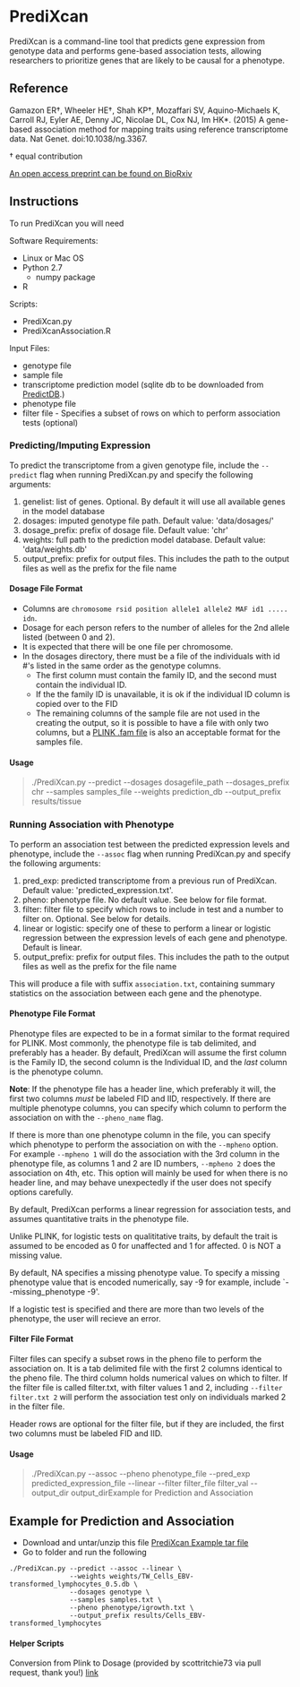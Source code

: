 PrediXcan
=========

PrediXcan is a command-line tool that predicts gene expression from
genotype data and performs gene-based association tests, allowing
researchers to prioritize genes that are likely to be causal for a
phenotype.

## Reference
Gamazon ER†, Wheeler HE†, Shah KP†, Mozaffari SV, Aquino-Michaels K,
Carroll RJ, Eyler AE, Denny JC, Nicolae DL, Cox NJ, Im HK*. (2015) A
gene-based association method for mapping traits using reference
transcriptome data. Nat Genet. doi:10.1038/ng.3367.

† equal contribution

[An open access preprint can be found on BioRxiv](http://biorxiv.org/content/early/2015/06/17/020164)

## Instructions

To run PrediXcan you will need

Software Requirements:

- Linux or Mac OS
- Python 2.7
    - numpy package
- R

Scripts:

- PrediXcan.py
- PrediXcanAssociation.R

Input Files: 

- genotype file
- sample file
- transcriptome prediction model (sqlite db to be downloaded from [PredictDB](http://predictdb.hakyimlab.org/).)
- phenotype file
- filter file - Specifies a subset of rows on which to perform
association tests (optional)

### Predicting/Imputing Expression

To predict the transcriptome from a given genotype file, include the
`--predict` flag when running PrediXcan.py and specify the following
arguments:

1. genelist: list of genes. Optional. By default it will use all
available genes in the model database
2. dosages: imputed genotype file path. Default value: 'data/dosages/'
3. dosage_prefix: prefix of dosage file. Default value: 'chr' 
4. weights: full path to the prediction model database. Default value:
'data/weights.db'
5. output_prefix: prefix for output files.  This includes the path to
the output files as well as the prefix for the file name

#### Dosage File Format
- Columns are `chromosome rsid position allele1 allele2 MAF id1 .....
idn`.
- Dosage for each person refers to the number of alleles for the 2nd
allele listed (between 0 and 2).
- It is expected that there will be one file per chromosome.
- In the dosages directory, there must be a file of the individuals with
id #'s listed in the same order as the genotype columns.
    - The first column must contain the family ID, and the second must
    contain the individual ID.
    - If the the family ID is unavailable, it is ok if the individual ID
    column is copied over to the FID
    - The remaining columns of the sample file are not used in the
    creating the output, so it is possible to have a file with only two
    columns, but a [PLINK .fam file](https://www.cog-genomics.org/plink2/formats#fam)
    is also an acceptable format for the samples file.

#### Usage
> ./PrediXcan.py  --predict --dosages dosagefile_path  --dosages_prefix
chr --samples samples_file --weights prediction_db --output_prefix
results/tissue

### Running Association with Phenotype

To perform an association test between the predicted expression levels
and phenotype, include the `--assoc` flag when running PrediXcan.py and
specify the following arguments:

1. pred_exp: predicted transcriptome from a previous run of PrediXcan.
Default value: 'predicted_expression.txt'.
2. pheno: phenotype file.  No default value.  See below for file format.
3. filter: filter file to specify which rows to include in test and a
number to filter on.  Optional. See below for details.
4. linear or logistic: specify one of these to perform a linear or
logistic regression between the expression levels of each gene and
phenotype.  Default is linear.
5. output_prefix: prefix for output files.  This includes the path to
the output files as well as the prefix for the file name

This will produce a file with suffix `association.txt`, containing
summary statistics on the association between each gene and the
phenotype.

#### Phenotype File Format

Phenotype files are expected to be in a format similar to the format
required for PLINK.  Most commonly, the phenotype file is tab delimited,
and preferably has a header.  By default, PrediXcan will assume the
first column is the Family ID, the second column is the Individual ID,
and the *last* column is the phenotype column.

**Note**: If the phenotype file has a header line, which preferably it
will, the first two columns *must* be labeled FID and IID, respectively.
If there are multiple phenotype columns, you can specify which column to
perform the association on with the `--pheno_name` flag.

If there is more than one phenotype column in the file, you can specify
which phenotype to perform the association on with the `--mpheno`
option.  For example `--mpheno 1` will do the association with the 3rd
column in the phenotype file, as columns 1 and 2 are ID numbers,
`--mpheno 2` does the association on 4th, etc. This option will mainly
be used for when there is no header line, and may behave unexpectedly if
the user does not specify options carefully.

By default, PrediXcan performs a linear regression for association
tests, and assumes quantitative traits in the phenotype file.

Unlike PLINK, for logistic tests on qualititative traits, by default the
trait is assumed to be encoded as 0 for unaffected and 1 for affected.
0 is NOT a missing value.

By default, NA specifies a missing phenotype value.  To specify a
missing phenotype value that is encoded numerically, say -9 for example,
include `--missing_phenotype -9'.

If a logistic test is specified and there are more than two levels of
the phenotype, the user will recieve an error.

#### Filter File Format

Filter files can specify a subset rows in the pheno file to perform the
association on.  It is a tab delimited file with the first 2 columns
identical to the pheno file.  The third column holds numerical values
on which to filter.  If the filter file is called filter.txt, with
filter values 1 and 2, including `--filter filter.txt 2` will perform
the association test only on individuals marked 2 in the filter file.

Header rows are optional for the filter file, but if they are included,
the first two columns must be labeled FID and IID.

#### Usage
> ./PrediXcan.py --assoc --pheno phenotype_file --pred_exp
predicted_expression_file --linear --filter filter_file filter_val
--output_dir output_dirExample for Prediction and Association

## Example for Prediction and Association
- Download and untar/unzip this file
[PrediXcan Example tar file](https://s3.amazonaws.com/imlab-open/Data/PredictDB/PrediXcanExample_3_29_17.tar.gz)
- Go to folder and run the following

```
./PrediXcan.py --predict --assoc --linear \
               --weights weights/TW_Cells_EBV-transformed_lymphocytes_0.5.db \
               --dosages genotype \
               --samples samples.txt \
               --pheno phenotype/igrowth.txt \
               --output_prefix results/Cells_EBV-transformed_lymphocytes 
```

#### Helper Scripts
Conversion from Plink to Dosage (provided by scottritchie73 via pull
request, thank you!)
[link](https://github.com/hakyimlab/PrediXcan/blob/master/Software/convert_plink_to_dosage.py)
